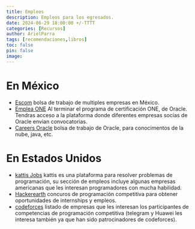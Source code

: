 ```yaml
---
title: Empleos
description: Empleos para los egresados.
date: 2024-06-29 18:00:00 +/-TTTT
categories: [Recursos]
author: ArielParra 
tags: [recomendaciones,libros]
toc: false
pin: false
image:
---
```


# En México

- [Escom](https://www.facebook.com/bolsaescom/) bolsa de trabajo de multiples empresas en México.
- [Emplea ONE](https://www.oracle.com/mx/education/oracle-next-education/) Al terminar el programa de certificación ONE, de Oracle. Tendras acceso a la plataforma donde diferentes empresas socias de Oracle envian convocatorias.
- [Careers Oracle](https://careers.oracle.com/jobs/#en/sites/jobsearch/requisitions?location=Mexico&locationId=300000000149103&locationLevel=country&mode=location) bolsa de trabajo de Oracle, para conocimentos de la nube, java, etc.

# En Estados Unidos

- [kattis Jobs](https://open.kattis.com/jobs) kattis es una plataforma para resolver problemas de programación, su sección de empleos incluye algunas empresas americanas que les interesan programadores con mucha habilidad.  
- [Hackerearth](https://www.hackerearth.com/jobs/) concuros de programación competitiva para obtener oportunidades de internships y empleos.
- [codeforces](https://codeforces.com/blog/entry/113837) listado de empresas que les interesan los participantes de competencias de programación competitiva (telegram y Huawei les interesa también ya que han sido patrocinadores de codeforces).
